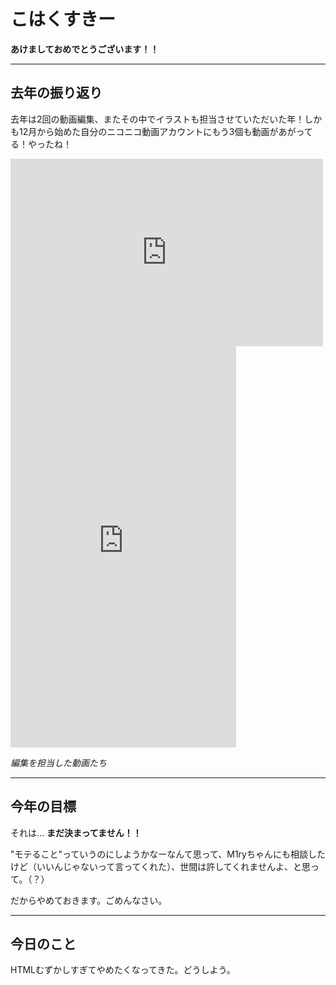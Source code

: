 # こはくすきー

**あけましておめでとうございます！！**

---

## 去年の振り返り
去年は2回の動画編集、またその中でイラストも担当させていただいた年！しかも12月から始めた自分のニコニコ動画アカウントにもう3個も動画があがってる！やったね！

<iframe src="https://misskey-square.net/embed/notes/a056sjm072" data-misskey-embed-id="v1_e83b75b6-8934-4324-a029-b916ad7ecd1d" loading="lazy" referrerpolicy="strict-origin-when-cross-origin" style="border: none; width: 100%; max-width: 500px; height: 300px; color-scheme: light dark;"></iframe>
<script defer src="https://misskey-square.net/embed.js"></script>

<iframe width="361" height="642" src="https://www.youtube.com/embed/jX2EhXfpTeU" title="混沌ブギ【歌ってみた】 #イラスト #新人歌い手 #歌ってみた#music #はやりのやつ #混沌ブギ #新人歌い手が歌ったら凄いことになった件" frameborder="0" allow="accelerometer; autoplay; clipboard-write; encrypted-media; gyroscope; picture-in-picture; web-share" referrerpolicy="strict-origin-when-cross-origin" allowfullscreen></iframe>

*編集を担当した動画たち*

---

## 今年の目標
それは… **まだ決まってません！！**

"モテること"っていうのにしようかなーなんて思って、M1ryちゃんにも相談したけど（いいんじゃないって言ってくれた）、世間は許してくれませんよ、と思って。（？）

だからやめておきます。ごめんなさい。

---

## 今日のこと
HTMLむずかしすぎてやめたくなってきた。どうしよう。
